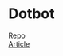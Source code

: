 # Dotbot

[Repo](https://www.anishathalye.com/2014/08/03/managing-your-dotfiles/)  
[Article](https://www.anishathalye.com/2014/08/03/managing-your-dotfiles/)
